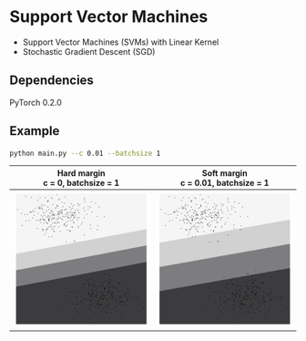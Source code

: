 # Support Vector Machines

* Support Vector Machines (SVMs) with Linear Kernel
* Stochastic Gradient Descent (SGD)

## Dependencies
PyTorch 0.2.0

## Example

```sh
python main.py --c 0.01 --batchsize 1
```

|Hard margin<br>c = 0, batchsize = 1|Soft margin<br>c = 0.01, batchsize = 1|
|:-:|:-:|
|![](./sample/hardmargin.png)|![](./sample/softmargin.png)|
